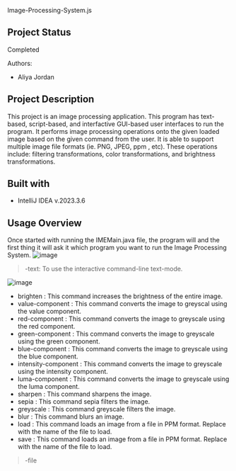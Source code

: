 Image-Processing-System.js

## Project Status ##
Completed

Authors: 
  - Aliya Jordan

## Project Description ##
This project is an image processing application. This program has text-based, script-based, 
and interfactive GUI-based user interfaces to run the program. It performs image processing operations onto the given loaded image based on the given command from the user. It is able to support
multiple image file formats (ie. PNG, JPEG, ppm , etc). These operations include: filtering transformations, 
color transformations, and brightness transformations.

## Built with ##
- IntelliJ IDEA v.2023.3.6

## Usage Overview ##
Once started with running the IMEMain.java file, the program will and the first thing it will ask it which program you want to run the Image Processing System.
  ![image](https://github.com/aliyajo/Image-Processing-System/assets/133428097/6b4e01c1-e301-47a8-8bdd-77436cfabbe9)

> -text: To use the interactive command-line text-mode.  

![image](https://github.com/aliyajo/Image-Processing-System/assets/133428097/f2daf275-360e-4623-a544-742928aecd0e)

  - brighten <increment> <filename> : This command increases the brightness of the entire image.
  - value-component <fileName> <newImageName>: This command converts the image to greyscal using the value component.
  - red-component<fileName> <newImageName>: This command converts the image to greyscale using the red component.
  - green-component<fileName> <newImageName>: This command converts the image to greyscale using the green component.
  - blue-component<fileName> <newImageName>: This command converts the image to greyscale using the blue component.
  - intensity-component<fileName> <newImageName>: This command converts the image to greyscale using the intensity component.
  - luma-component<fileName> <newImageName>: This command converts the image to greyscale using the luma component.
  - sharpen <fileName> <newImageName>: This command sharpens the image.
  - sepia <fileName> <newImageName>: This command sepia filters the image.
  - greyscale <fileName> <newImageName>: This command greyscale filters the image.
  - blur <fileName> <newImageName>: This command blurs an image.
  - load <filePath > <filename>: This command loads an image from a file in PPM format. Replace <filename> with the name of the file to load.
  - save <destinationPath> <filename>: This command loads an image from a file in PPM format. Replace <filename> with the name of the file to load.

> -file <script filePath> : To run a script text file

  This allows you to load up a text file that has commands line-by-line. It will
  execute the commands and exit the program. To make sure it worked, look
  at where you wanted the altered image to be saved at.

> space/pressing enter without input: To use GUI mode

![image](https://github.com/aliyajo/Image-Processing-System/assets/133428097/6c884cc5-1bdf-4ac2-b2b6-5af452549a49)

  Refer to the USEME file that goes through how to use this mode.
  
  USEME: https://github.com/aliyajo/Image-Processing-System/blob/03f540c61dba28849fcc5e258746e3626d0d532a/USEME.pdf 

## Design ##
This project has a MVC design pattern.
Because of this, this was how the project was broken down to ensure the program ran the efficiently. 
- Implementing the model
   This establishes the image database. This serves as the cache of the images being altered, saved, and loaded.
   Establishes a pixel database. This serves as the database where the pixel data for the image is being stored.
  
- Implementing the view
  This establishes what the user is seeing.
  Here it is able to show the user two different forms: text and gui based
  It efficiently communicates the commands given to it to the controller for processing.
  
- Implementing the controller
  This ensures that the commands for altering an image is established.

  Able to interpret commands from both a gui and text based input.

When it came to implementing the different forms of interacting with this (text, file, or gui based), it involved coding for these seperately. Because of this, the project was broke down as such when it came to addressing the different formats of running the program.
 - Implementing command-line input
    - Establishing a view for the text-based commands.
    - Establishing a controller for the text-based commands.

 - Implementing file-based input
    - Ensuring that the file given is read from the main function, and then calls the text-based interpretation of the commands in the file

  - Implementing gui-based input
     - Ensuring a view for the gui-based commands.
     - Ensuring a controller for the text-based commands
   

## Citations ##
The image used in the USEME, included in the res folder for testing (Godzilla.jpg)

https://www.peakpx.com/en/hd-wallpaper-desktop-aktix 

  

